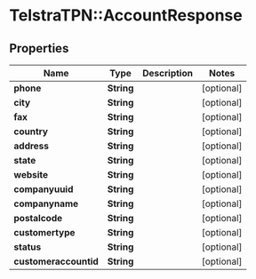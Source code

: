 # TelstraTPN::AccountResponse

## Properties
Name | Type | Description | Notes
------------ | ------------- | ------------- | -------------
**phone** | **String** |  | [optional] 
**city** | **String** |  | [optional] 
**fax** | **String** |  | [optional] 
**country** | **String** |  | [optional] 
**address** | **String** |  | [optional] 
**state** | **String** |  | [optional] 
**website** | **String** |  | [optional] 
**companyuuid** | **String** |  | [optional] 
**companyname** | **String** |  | [optional] 
**postalcode** | **String** |  | [optional] 
**customertype** | **String** |  | [optional] 
**status** | **String** |  | [optional] 
**customeraccountid** | **String** |  | [optional] 


